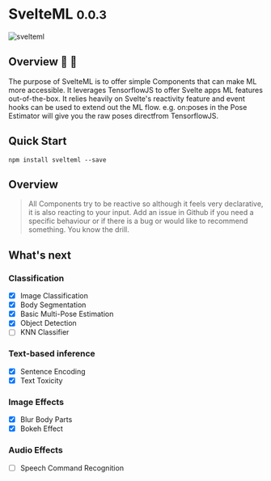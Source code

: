 # SvelteML <small>0.0.3</small>

![svelteml](https://github.com/john--kane/svelteml/blob/master/docs/_media/svelteml.png?raw=true)

## Overview 🤖 📖 

The purpose of SvelteML is to offer simple Components that can make ML more accessible. It leverages TensorflowJS to offer Svelte apps ML features out-of-the-box. It relies heavily on Svelte's reactivity feature and event hooks can be used to extend out the ML flow. e.g. on:poses in the Pose Estimator will give you the raw poses directfrom TensorflowJS.

## Quick Start

    npm install svelteml --save

## Overview

> All Components try to be reactive so although it feels very declarative, it is also reacting to your input.
> Add an issue in Github if you need a specific behaviour or if there is a bug or would like to recommend something. You know the drill.

## What's next

### Classification

- [x] Image Classification
- [x] Body Segmentation
- [x] Basic Multi-Pose Estimation
- [x] Object Detection
- [ ] KNN Classifier

### Text-based inference

- [x] Sentence Encoding
- [x] Text Toxicity

### Image Effects

- [x] Blur Body Parts
- [x] Bokeh Effect

### Audio Effects

- [ ] Speech Command Recognition
